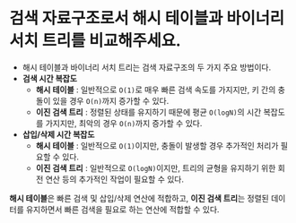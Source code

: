 # 검색 자료구조로서 해시 테이블과 바이너리 서치 트리를 비교해주세요.

- 해시 테이블과 바이너리 서치 트리는 검색 자료구조의 두 가지 주요 방법이다.
- **검색 시간 복잡도**
  - **해시 테이블** : 일반적으로 `O(1)`로 매우 빠른 검색 속도를 가지지만, 키 간의 충돌이 있을 경우 `O(n)`까지 증가할 수 있다.
  - **이진 검색 트리** : 정렬된 상태를 유지하기 때문에 평균 `O(logN)`의 시간 복잡도를 가지지만, 최악의 경우 `O(n)`까지 증가할 수 있다.
- **삽입/삭제 시간 복잡도**
  - **해시 테이블** : 일반적으로 `O(1)`이지만, 충돌이 발생할 경우 추가적인 처리가 필요할 수 있다.
  - **이진 검색 트리** : 일반적으로 `O(logN)`이지만, 트리의 균형을 유지하기 위한 회전 연산 등의 추가적인 작업이 필요할 수 있다.

**해시 테이블**은 빠른 검색 및 삽입/삭제 연산에 적합하고, **이진 검색 트리**는 정렬된 데이터를 유지하면서 빠른 검색을 필요로 하는 연산에 적합할 수 있다.
